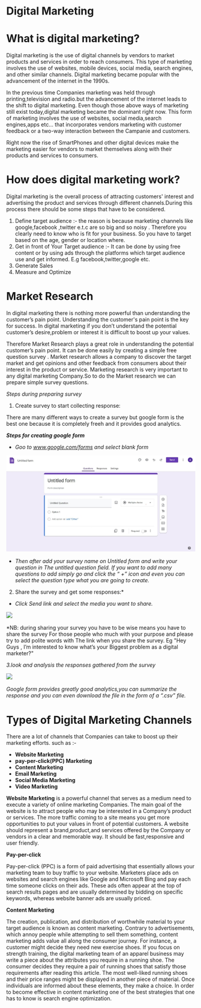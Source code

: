 #                                Digital Marketing

# What is digital marketing?

Digital marketing is the use of digital channels by vendors  to market products and services in order to reach consumers. This type of marketing involves the use of websites, mobile devices, social media, search engines, and other similar channels. Digital marketing became popular with the advancement of the internet in the 1990s.

In the previous time Companies marketing was held through printing,television and radio.but the advancement of the internet leads to the shift to digital marketing. Even though those above ways of marketing still exist today,digital marketing became the dominant right now. This form of marketing involves the use of websites, social media,search engines,apps etc… that incorporates vendors marketing with customer feedback or a two-way interaction between the Campanie and customers. 

Right now the rise of SmartPhones and other digital devices make the marketing easier for vendors to market themselves along with their products and services to consumers.

# **How does digital marketing work?**

Digital marketing  is the overall process of attracting customers' interest and advertising the product and services through different channels.During this process there should be some steps that have to be considered.

1. Define target audience :- the reason is  because marketing channels like google,facebook ,twitter e.t.c are so big and so noisy . Therefore  you  clearly need to know who is fit for your business. So you have to target based on the age, gender or location where.
1. Get in front of Your Target audience :- It can be done by using free content or by using ads through the platforms which  target audience use and get informed. E.g facebook,twitter,google etc.
1. Generate Sales  
1. Measure and Optimize

# **Market Research**

In digital marketing there is nothing more powerful than understanding the customer’s pain point. Understanding the customer's pain point is the key for success. In digital marketing if you don’t understand the potential customer’s desire,problem or interest it is difficult to boost up your values.

Therefore Market Research plays a great role in understanding the potential  customer’s pain point. It can be done easily by creating a simple free question survey . Market research allows a company to discover the target market and get opinions and other feedback from consumers about their interest in the product or service. Marketing research is very important to any digital marketing Company.So to do the Market research we can prepare simple survey questions.

*Steps during preparing survey*

1. Create survey to start collecting response:

There are many different ways to create a survey but google form is the best one because it is completely freeh and it provides good analytics. 

***Steps for creating google form***

- *Goo to www.google.com/forms and  select blank form*

![](images/Seo/Aspose.Words.79d58215-552d-4756-bbc9-5e40a2f985da.001.jpeg)

- *Then after add your survey name on Untitled form and write your question in The untitled question field. 
If you want to add many questions to add simply go and  click the “ +” icon  and even you can select the question type what you are going to create.* 

2. Share the survey and get some responses:*

- *Click Send link and select the media you want to share.*

![](images/Seo/Aspose.Words.79d58215-552d-4756-bbc9-5e40a2f985da.002.png)

*NB: during sharing your survey you have to be wise means you have to share the survey For those people who much with your purpose and please try to add polite words with The link when you share the survey.
     Eg  "Hey Guys , I’m interested to know what’s your Biggest problem as a digital marketer?"

*3.look and analysis the responses gathered from the survey*

  *![](images/Seo/Aspose.Words.79d58215-552d-4756-bbc9-5e40a2f985da.003.png)*

*Google form provides greatly good analytics,you can summarize the response   and you can even download the file in the form of a “.csv” file.*



# **Types of Digital Marketing Channels**

There are a lot of  channels that Companies can take to boost up their marketing efforts. such as :-

- **Website Marketing**
- **pay-per-click(PPC) Marketing**
- **Content Marketing**
- **Email Marketing**
- **Social Media Marketing**
- **Video Marketing**

**Website  Marketing**  is a powerful channel  that serves as a medium need to execute a variety of online marketing Companies. The main goal of the website is to attract people who may be interested in a Company’s product or services. The more traffic coming to a site means you get  more opportunities to put your values in front of potential customers. A website should represent a brand,product,and services offered by the Company or vendors in a clear and memorable way. It should be fast,responsive and user friendly.

**Pay-per-click** 

Pay-per-click (PPC) is a form of paid advertising that essentially allows your marketing team to buy traffic to your website. Marketers place ads on websites and search engines like Google and Microsoft Bing and pay each time someone clicks on their ads. These ads often appear at the top of search results pages and are usually determined by bidding on specific keywords, whereas website banner ads are usually priced.

**Content Marketing**

The creation, publication, and distribution of worthwhile material to your target audience is known as content marketing. Contrary to advertisements, which annoy people while attempting to sell them something, content marketing adds value all along the consumer journey. For instance, a customer might decide they need new exercise shoes. If you focus on strength training, the digital marketing team of an apparel business may write a piece about the attributes you require in a running shoe. The consumer decides they require a pair of running shoes that satisfy those requirements after reading this article. The most well-liked running shoes and their price ranges might be displayed in another piece of material. Once individuals are informed about these elements, they make a choice. In order to become effective in content marketing one of the best strategies that one has to know is search engine optimization. 